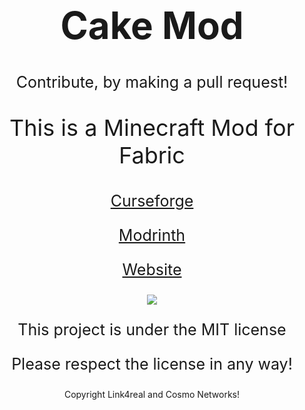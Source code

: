 <h1 style="font-size:60px;"align="center">Cake Mod</h1>

<p style="font-size:25px" align="center">Contribute, by making a pull request!</p>

<p style="font-size:36px;" align="center">This is a Minecraft Mod for Fabric</p>

<p style="font-size:25px;" align="center"><a href="https://www.curseforge.com/minecraft/mc-mods/cake-mod">Curseforge</a></p>

<p style="font-size:25px;" align="center"><a href="https://modrinth.com/mod/cake">Modrinth</a></p>

<p style="font-size:25px;" align="center"><a href="https://link4real.github.io/cake">Website</a></p>

<p align="center"><img valign="middle" src="https://i.imgur.com/LVqrxZI.png"></p>

<p style="font-size:25px" align="center">This project is under the MIT license</p>
<p style="font-size:25px" align="center">Please respect the license in any way!</p>
<p align="center">Copyright Link4real and Cosmo Networks!</p>
